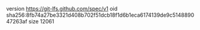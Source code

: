 version https://git-lfs.github.com/spec/v1
oid sha256:8fb74a27be3321d408b702f51dcb18f1d6b1eca6174139de9c514889047263af
size 12061
